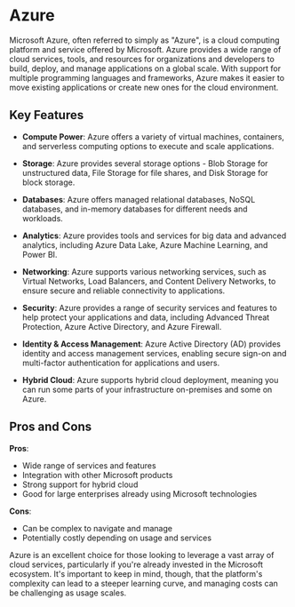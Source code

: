 # Azure

Microsoft Azure, often referred to simply as "Azure", is a cloud computing platform and service offered by Microsoft. Azure provides a wide range of cloud services, tools, and resources for organizations and developers to build, deploy, and manage applications on a global scale. With support for multiple programming languages and frameworks, Azure makes it easier to move existing applications or create new ones for the cloud environment.

## Key Features

- **Compute Power**: Azure offers a variety of virtual machines, containers, and serverless computing options to execute and scale applications.

- **Storage**: Azure provides several storage options - Blob Storage for unstructured data, File Storage for file shares, and Disk Storage for block storage.

- **Databases**: Azure offers managed relational databases, NoSQL databases, and in-memory databases for different needs and workloads.

- **Analytics**: Azure provides tools and services for big data and advanced analytics, including Azure Data Lake, Azure Machine Learning, and Power BI.

- **Networking**: Azure supports various networking services, such as Virtual Networks, Load Balancers, and Content Delivery Networks, to ensure secure and reliable connectivity to applications.

- **Security**: Azure provides a range of security services and features to help protect your applications and data, including Advanced Threat Protection, Azure Active Directory, and Azure Firewall.

- **Identity & Access Management**: Azure Active Directory (AD) provides identity and access management services, enabling secure sign-on and multi-factor authentication for applications and users.

- **Hybrid Cloud**: Azure supports hybrid cloud deployment, meaning you can run some parts of your infrastructure on-premises and some on Azure.

## Pros and Cons

**Pros**:

- Wide range of services and features
- Integration with other Microsoft products
- Strong support for hybrid cloud
- Good for large enterprises already using Microsoft technologies

**Cons**:

- Can be complex to navigate and manage
- Potentially costly depending on usage and services

Azure is an excellent choice for those looking to leverage a vast array of cloud services, particularly if you're already invested in the Microsoft ecosystem. It's important to keep in mind, though, that the platform's complexity can lead to a steeper learning curve, and managing costs can be challenging as usage scales.
